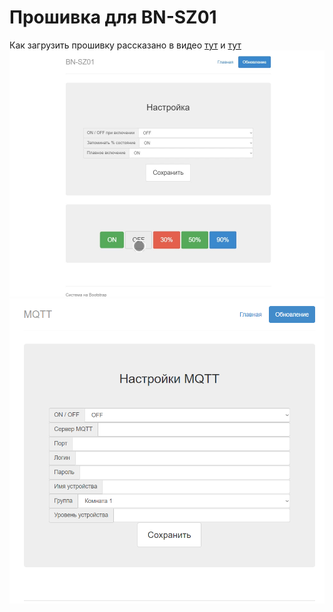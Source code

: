 # Прошивка для BN-SZ01

Как загрузить прошивку рассказано в видео   [тут](https://youtu.be/5zUjiuNYmvk) и [тут](https://youtu.be/BzPQeN5GVMM)
![BN-SZ01](https://raw.githubusercontent.com/yuri-afanasiev/esp8285-BN-SZ01/master/doc/1.jpg)
![MQTT](https://raw.githubusercontent.com/yuri-afanasiev/esp8285-BN-SZ01/master/doc/2.png)
